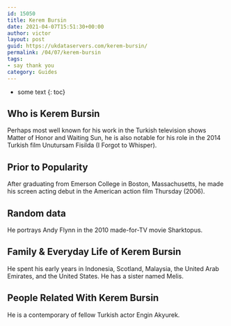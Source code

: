 ```yaml
---
id: 15050
title: Kerem Bursin
date: 2021-04-07T15:51:30+00:00
author: victor
layout: post
guid: https://ukdataservers.com/kerem-bursin/
permalink: /04/07/kerem-bursin
tags:
- say thank you
category: Guides
---
```


* some text
{: toc}


## Who is Kerem Bursin



Perhaps most well known for his work in the Turkish television shows Matter of Honor and Waiting Sun, he is also notable for his role in the 2014 Turkish film Unutursam Fisilda (I Forgot to Whisper).

                
                
                
## Prior to Popularity



After graduating from Emerson College in Boston, Massachusetts, he made his screen acting debut in the American action film Thursday (2006).

                
                
                
## Random data



He portrays Andy Flynn in the 2010 made-for-TV movie Sharktopus.

                
                
                
## Family & Everyday Life of Kerem Bursin



He spent his early years in Indonesia, Scotland, Malaysia, the United Arab Emirates, and the United States. He has a sister named Melis. 

                
                
                
## People Related With Kerem Bursin



He is a contemporary of fellow Turkish actor Engin Akyurek.

                
              
            
          
          
          